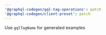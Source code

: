 ```yaml
---
'@graphql-codegen/gql-tag-operations': patch
'@graphql-codegen/client-preset': patch
---
```


Use `gqlTagName` for generated examples
